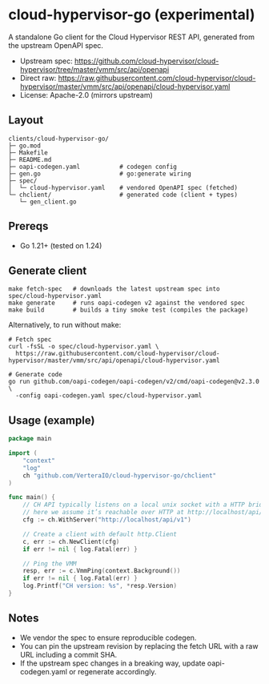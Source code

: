 # cloud-hypervisor-go (experimental)

A standalone Go client for the Cloud Hypervisor REST API, generated from the upstream OpenAPI spec.

- Upstream spec: https://github.com/cloud-hypervisor/cloud-hypervisor/tree/master/vmm/src/api/openapi
- Direct raw: https://raw.githubusercontent.com/cloud-hypervisor/cloud-hypervisor/master/vmm/src/api/openapi/cloud-hypervisor.yaml
- License: Apache-2.0 (mirrors upstream)

## Layout

```
clients/cloud-hypervisor-go/
├─ go.mod
├─ Makefile
├─ README.md
├─ oapi-codegen.yaml           # codegen config
├─ gen.go                      # go:generate wiring
├─ spec/
│  └─ cloud-hypervisor.yaml    # vendored OpenAPI spec (fetched)
└─ chclient/                   # generated code (client + types)
   └─ gen_client.go
```

## Prereqs

- Go 1.21+ (tested on 1.24)

## Generate client

```
make fetch-spec   # downloads the latest upstream spec into spec/cloud-hypervisor.yaml
make generate     # runs oapi-codegen v2 against the vendored spec
make build        # builds a tiny smoke test (compiles the package)
```

Alternatively, to run without make:

```
# Fetch spec
curl -fsSL -o spec/cloud-hypervisor.yaml \
  https://raw.githubusercontent.com/cloud-hypervisor/cloud-hypervisor/master/vmm/src/api/openapi/cloud-hypervisor.yaml

# Generate code
go run github.com/oapi-codegen/oapi-codegen/v2/cmd/oapi-codegen@v2.3.0 \
  -config oapi-codegen.yaml spec/cloud-hypervisor.yaml
```

## Usage (example)

```go
package main

import (
    "context"
    "log"
    ch "github.com/VerteraIO/cloud-hypervisor-go/chclient"
)

func main() {
    // CH API typically listens on a local unix socket with a HTTP bridge, but
    // here we assume it’s reachable over HTTP at http://localhost/api/v1
    cfg := ch.WithServer("http://localhost/api/v1")

    // Create a client with default http.Client
    c, err := ch.NewClient(cfg)
    if err != nil { log.Fatal(err) }

    // Ping the VMM
    resp, err := c.VmmPing(context.Background())
    if err != nil { log.Fatal(err) }
    log.Printf("CH version: %s", *resp.Version)
}
```

## Notes

- We vendor the spec to ensure reproducible codegen.
- You can pin the upstream revision by replacing the fetch URL with a raw URL including a commit SHA.
- If the upstream spec changes in a breaking way, update oapi-codegen.yaml or regenerate accordingly.
